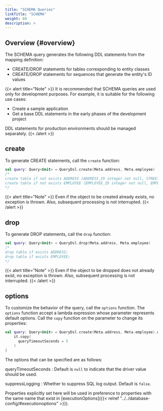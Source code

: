 ```yaml
---
title: "SCHEMA Queries"
linkTitle: "SCHEMA"
weight: 60
description: >
---
```


## Overview {#overview}

The SCHEMA query generates the following DDL statements from the mapping definition:

- CREATE/DROP statements for tables corresponding to entity classes
- CREATE/DROP statements for sequences that generate the entity's ID values

{{< alert title="Note" >}}
It is recommended that SCHEMA queries are used only for development purposes.
For example, it is suitable for the following use cases:

- Create a sample application
- Get a base DDL statements in the early phases of the development project

DDL statements for production environments should be managed separately.
{{< /alert >}}

## create

To generate CREATE statements, call the `create` function:

```kotlin
val query: Query<Unit> = QueryDsl.create(Meta.address, Meta.employee)
/*
create table if not exists ADDRESS (ADDRESS_ID integer not null, STREET varchar(500) not null, VERSION integer not null, constraint pk_ADDRESS primary key(ADDRESS_ID));
create table if not exists EMPLOYEE (EMPLOYEE_ID integer not null, EMPLOYEE_NO integer not null, EMPLOYEE_NAME varchar(500) not null, MANAGER_ID integer, HIREDATE date not null, SALARY bigint not null, DEPARTMENT_ID integer not null, ADDRESS_ID integer not null, VERSION integer not null, constraint pk_EMPLOYEE primary key(EMPLOYEE_ID));
*/
```

{{< alert title="Note" >}}
Even if the object to be created already exists, no exception is thrown.
Also, subsequent processing is not interrupted.
{{< /alert >}}

## drop

To generate DROP statements, call the `drop` function:

```kotlin
val query: Query<Unit> = QueryDsl.drop(Meta.address, Meta.employee)
/*
drop table if exists ADDRESS;
drop table if exists EMPLOYEE;
*/
```

{{< alert title="Note" >}}
Even if the object to be dropped does not already exist, no exception is thrown.
Also, subsequent processing is not interrupted.
{{< /alert >}}

## options

To customize the behavior of the query, call the `options` function.
The `options` function accept a lambda expression whose parameter represents default options.
Call the `copy` function on the parameter to change its properties:

```kotlin
val query: Query<Unit> = QueryDsl.create(Meta.address, Meta.employee).options {
    it.copy(
      queryTimeoutSeconds = 5
    )
}
```

The options that can be specified are as follows:

queryTimeoutSeconds
: Default is `null` to indicate that the driver value should be used.

suppressLogging
: Whether to suppress SQL log output. Default is `false`.

Properties explicitly set here will be used in preference to properties with the same name that exist
in [executionOptions]({{< relref "../../database-config/#executionoptions" >}}).
